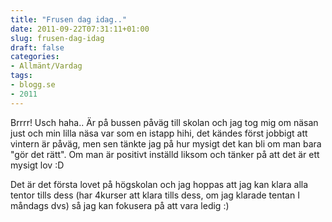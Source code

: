 ```yaml
---
title: "Frusen dag idag.."
date: 2011-09-22T07:31:11+01:00
slug: frusen-dag-idag
draft: false
categories:
- Allmänt/Vardag
tags:
- blogg.se
- 2011
---
```

Brrrr! Usch haha.. Är på bussen påväg till skolan och jag tog mig om näsan just och min lilla näsa var som en istapp hihi, det kändes först jobbigt att vintern är påväg, men sen tänkte jag på hur mysigt det kan bli om man bara "gör det rätt". Om man är positivt inställd liksom och tänker på att det är ett mysigt lov :D  
  
Det är det första lovet på högskolan och jag hoppas att jag kan klara alla tentor tills dess (har 4kurser att klara tills dess, om jag klarade tentan I måndags dvs) så jag kan fokusera på att vara ledig :)